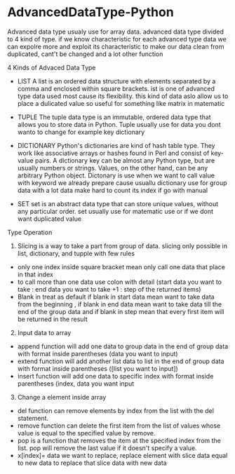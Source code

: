 # AdvancedDataType-Python

  Advanced data type usualy use for array data. advanced data type divided to 4 kind of type. if we know characteristic for each advanced type data we can expolre more and exploit its characteristic to make our data clean from duplicated, cant't be changed and a lot other function

4 Kinds of Advaced Data Type

- LIST
  A list is an ordered data structure with elements separated by a comma and enclosed within square brackets. ist is one of advanced type data used most cause its flexibility. this kind of data aslo allow us to place a dulicated value so useful for something like matrix in matematic

- TUPLE
  The tuple data type is an immutable, ordered data type that allows you to store data in Python. Tuple usually use for data you dont wanto to change for example key dictionary

- DICTIONARY
  Python's dictionaries are kind of hash table type. They work like associative arrays or hashes found in Perl and consist of key-value pairs. A dictionary key can be almost any Python type, but are usually numbers or strings. Values, on the other hand, can be any arbitrary Python object. Dictonary is use when we want to call value with keyword we already prepare cause usuallu dictionary use for group data with a lot data make hard to count its index if go with manual

- SET
  set is an abstract data type that can store unique values, without any particular order. set usually use for matematic use or if we dont want duplicated value

Type Operation

1. Slicing is a way to take a part from group of data. slicing only possible in list, dictionary, and tupple with few rules
- only one index inside square bracket mean only call one data that place in that index
- to call more than one data use colon with detail (start data you want to take : end data you want to take +1 : step of the returned items)
- Blank in treat as default if blank in start data mean want to take data from the beginning , if blank in end data mean want to take data till the end of the group data and if blank in step mean that every first item will be returned in the result
2. Input data to array
- append function will add one data to group data in the end of group data with format inside parentheses (data you want to input)
- extend function will add another list data to list in the end of group data with format inside parentheses ([list you want to input])
- insert function will add one data to specific index with format inside parentheses (index, data you want input
3. Change a element inside array
- del function can remove elements by index from the list with the del statement.
- remove function can delete the first item from the list of values whose value is equal to the specified value by remove.
- pop is a function that removes the item at the specified index from the list. pop will remove the last value if it doesn't specify a value.
- x[index]= data we want to replace, replace element with slice data equal to new data to replace that slice data with new data
